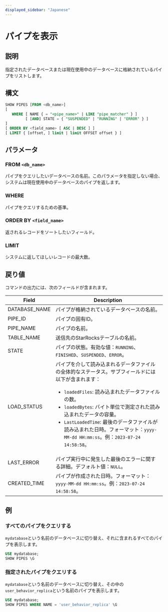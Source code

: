 ```yaml
---
displayed_sidebar: "Japanese"
---
```


# パイプを表示

## 説明

指定されたデータベースまたは現在使用中のデータベースに格納されているパイプをリストします。

## 構文

```SQL
SHOW PIPES [FROM <db_name>]
[
   WHERE [ NAME { = "<pipe_name>" | LIKE "pipe_matcher" } ]
         [ [AND] STATE = { "SUSPENDED" | "RUNNING" | "ERROR" } ]
]
[ ORDER BY <field_name> [ ASC | DESC ] ]
[ LIMIT { [offset, ] limit | limit OFFSET offset } ]
```

## パラメータ

### FROM `<db_name>`

パイプをクエリしたいデータベースの名前。このパラメータを指定しない場合、システムは現在使用中のデータベースのパイプを返します。

### WHERE

パイプをクエリするための基準。

### ORDER BY `<field_name>`

返されるレコードをソートしたいフィールド。

### LIMIT

システムに返してほしいレコードの最大数。

## 戻り値

コマンドの出力には、次のフィールドが含まれます。

| **Field**     | **Description**                                              |
| ------------- | ------------------------------------------------------------ |
| DATABASE_NAME | パイプが格納されているデータベースの名前。                   |
| PIPE_ID       | パイプの固有ID。                                              |
| PIPE_NAME     | パイプの名前。                                                |
| TABLE_NAME    | 送信先のStarRocksテーブルの名前。                           |
| STATE         | パイプの状態。有効な値：`RUNNING`、`FINISHED`、`SUSPENDED`、`ERROR`。 |
| LOAD_STATUS   | パイプを介して読み込まれるデータファイルの全体的なステータス。サブフィールドには以下が含まれます：<ul><li>`loadedFiles`: 読み込まれたデータファイルの数。</li><li>`loadedBytes`: バイト単位で測定された読み込まれたデータの容量。</li><li>`LastLoadedTime`: 最後のデータファイルが読み込まれた日時。フォーマット：`yyyy-MM-dd HH:mm:ss`。例：`2023-07-24 14:58:58`。</li></ul> |
| LAST_ERROR    | パイプ実行中に発生した最後のエラーに関する詳細。デフォルト値：`NULL`。 |
| CREATED_TIME  | パイプが作成された日時。フォーマット：`yyyy-MM-dd HH:mm:ss`。例：`2023-07-24 14:58:58`。 |

## 例

### すべてのパイプをクエリする

`mydatabase`という名前のデータベースに切り替え、それに含まれるすべてのパイプを表示します。

```SQL
USE mydatabase;
SHOW PIPES \G
```

### 指定されたパイプをクエリする

`mydatabase`という名前のデータベースに切り替え、その中の`user_behavior_replica`という名前のパイプを表示します。

```SQL
USE mydatabase;
SHOW PIPES WHERE NAME = 'user_behavior_replica' \G
```
